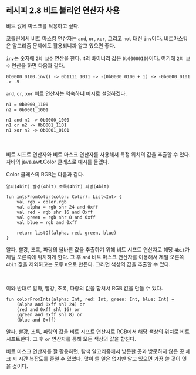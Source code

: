 ## 레시피 2.8 비트 불리언 연산자 사용

비트 값에 마스크를 적용하고 싶다.

코틀린에서 비트 마스킹 연산자는 `and`, `or`, `xor`, 그리고 `not` 대신 `inv`이다. 비트마스킹은 알고리즘 문제에도 활용되니까 알고 있으면 좋다.

`inv`는 숫자에 `2의 보수` 연산을 한다. `4`의 바이너리 값은 `0b00000100`이다. 여기에 `2의 보수` 연산을 하면 다음과 같다.
```
0b0000_0100.inv() -> 0b1111_1011 -> -(0b0000_0100 + 1) -> -0b0000_0101 -> -5
```

`and`,  `or`, `xor` 비트 연산자는 익숙하니 예시로 설명하겠다.
```
n1 = 0b0000_1100
n2 = 0b0001_1001

n1 and n2 -> 0b0000_1000
n1 or n2 -> 0b0001_1101
n1 xor n2 -> 0b0001_0101
```
<br>
<br>
비트 시프트 연산자와 비트 마스크 연산자를 사용해서 특정 위치의 값을 추출할 수 있다. 자바의 java.awt.Color 클래스로 예시를 들겠다.

Color 클래스의 RGB는 다음과 같다.
```
알파(4bit)_빨강(4bit)_초록(4bit)_파랑(4bit)
```

```
fun intsFromColor(color: Color): List<Int> {
    val rgb = color.rgb
    val alpha = rgb shr 24 and 0xff
    val red = rgb shr 16 and 0xff
    val green = rgb shr 8 and 0xff
    val blue = rgb and 0xff

    return listOf(alpha, red, green, blue)
}
```
알파, 빨강, 초록, 파랑의 올바른 값을 추출하기 위해 비트 시프트 연산자로 해당 `4bit`가 제일 오른쪽에 위치히게 한다. 그 후 `and` 비트 마스크 연산자를 이용해서 제일 오른쪽 `4bit` 값을 제외하고는 모두 `0`으로 만든다. 그러면 색상의 값을 추출할 수 있다.

<br>

이와 반대로 알파, 빨강, 초록, 파랑의 값을 합쳐서 RGB 값을 만들 수 있다.
```
fun colorFromInts(alpha: Int, red: Int, green: Int, blue: Int) = 
    (alpha and 0xff shl 24) or
    (red and 0xff shl 16) or
    (green and 0xff shl 8) or
    (blue and 0xff)
```
알파, 빨강, 초록, 파랑의 값을 비트 시프트 연산자로 RGB에서 해당 색상의 위치로 비트 시프트한다. 그 후 `or` 연산자를 통해 모든 색상의 값을 합친다.

비트 마스크 연산자를 잘 활용하면, 탐색 알고리즘에서 방문한 곳과 방문하지 않은 곳 체크 시 시간 복잡도를 줄일 수 있었다. 많이 쓸 일은 없지만 알고 있으면 가끔 쓸 곳이 잇을 것이다.



